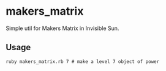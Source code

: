 # makers_matrix

Simple util for Makers Matrix in Invisible Sun.

## Usage

    ruby makers_matrix.rb 7 # make a level 7 object of power

